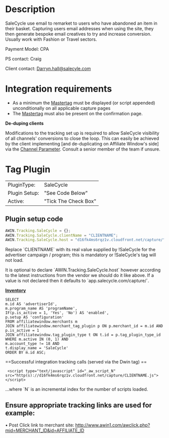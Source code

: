 
# Description

SaleCycle use email to remarket to users who have abandoned an item in
their basket. Capturing users email addresses when using the site, they
then generate bespoke email creatives to try and increase conversion.
Usually work with Fashion or Travel sectors.

Payment Model: CPA

PS contact: Craig

Client contact: Darryn.hall@salecyle.com

# Integration requirements

- As a minimum the
  [Mastertag](http://wiki.affiliatewindow.com/index.php/Advertiser_Tracking_Guide/Standard_Implementation#Journey_Tag_.2F_Mastertag)
  must be displayed (or script appended) unconditionally on all
  applicable capture pages
- The
  [Mastertag](http://wiki.affiliatewindow.com/index.php/Advertiser_Tracking_Guide/Standard_Implementation#Journey_Tag_.2F_Mastertag)
  must also be present on the confirmation page.


**De-duping clients**

Modifications to the tracking set up is required to allow SaleCycle
visibility of all channels' conversions to close the loop. This can
easily be achieved by the client implementing \[and de-duplicating on
Affiliate Window's side\] via the [Channel
Parameter](http://wiki.affiliatewindow.com/index.php/Advertiser_Tracking_Guide/De-duplication#Channel_Parameter).
Consult a senior member of the team if unsure.

# Tag Plugin

|               |                      |
|---------------|----------------------|
| PluginType:   | SaleCycle            |
| Plugin Setup: | "See Code Below"     |
| Active:       | "Tick The Check Box" |

## Plugin setup code


``` javascript
AWIN.Tracking.SaleCycle = {};
AWIN.Tracking.SaleCycle.clientName = "CLIENTNAME";
AWIN.Tracking.SaleCycle.host = "d16fk4ms6rqz1v.cloudfront.net/capture/";
```



Replace \`CLIENTNAME\` with its real value supplied by !SaleCycle for
the advertiser campaign / program; this is mandatory or !SaleCycle's tag
will not load.

It is optional to declare \`AWIN.Tracking.SaleCycle.host\` however
according to the latest instructions from the vendor we should do it
like above. If a value is not declared then it defaults to
\`app.salecycle.com/capture/\`.

**<u>Inventory</u>**


``` mysql
SELECT
m.id AS 'advertiserId',
m.program_name AS 'programName',
IF(p.is_active = 1, 'Yes', 'No') AS 'enabled',
p.setup AS 'configuration'
FROM affiliatewindow.merchants m
JOIN affiliatewindow.merchant_tag_plugin p ON p.merchant_id = m.id AND p.is_active = 1
JOIN affiliatewindow.tag_plugin_type t ON t.id = p.tag_plugin_type_id
WHERE m.active IN (0, 1) AND
m.account_type != 18 AND
t.display_name = 'SaleCycle'
ORDER BY m.id ASC;
```



==Successful integration tracking calls (served via the Dwin tag) ==


``` html4strict
 <script type="text/javascript" id="_aw_script_N" src="http(s)://d16fk4ms6rqz1v.cloudfront.net/capture/CLIENTNAME.js"></script>
```


...where \`N\` is an incremental index for the number of scripts loaded.

## Ensure appropriate tracking links are used for example:

• Post Click link to merchant site:
<http://www.awin1.com/awclick.php?mid=MERCHANT_ID&id=AFFILIATE_ID>